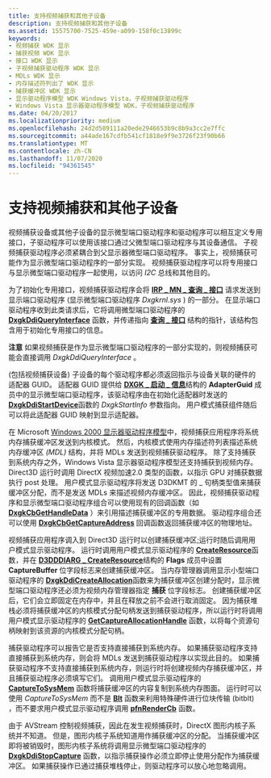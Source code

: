 ```yaml
---
title: 支持视频捕获和其他子设备
description: 支持视频捕获和其他子设备
ms.assetid: 15575700-7525-459e-a099-158f0c13899c
keywords:
- 视频捕获 WDK 显示
- 捕获视频 WDK 显示
- 接口 WDK 显示
- 子视频捕获驱动程序 WDK 显示
- MDLs WDK 显示
- 内存描述符列出了 WDK 显示
- 捕获缓冲区 WDK 显示
- 显示驱动程序模型 WDK Windows Vista，子视频捕获驱动程序
- Windows Vista 显示器驱动程序模型 WDK，子视频捕获驱动程序
ms.date: 04/20/2017
ms.localizationpriority: medium
ms.openlocfilehash: 24d2d589111a20ede2946653b9c8b9a3cc2e7ffc
ms.sourcegitcommit: a44ade167cdfb541cf1818e9f9e3726f23f90b66
ms.translationtype: MT
ms.contentlocale: zh-CN
ms.lasthandoff: 11/07/2020
ms.locfileid: "94361545"
---
```

# <a name="supporting-video-capture-and-other-child-devices"></a>支持视频捕获和其他子设备


视频捕获设备或其他子设备的显示微型端口驱动程序和驱动程序可以相互定义专用接口，子驱动程序可以使用该接口通过父微型端口驱动程序与其设备通信。 子视频捕获驱动程序必须紧耦合到父显示器微型端口驱动程序。 事实上，视频捕获可能作为显示微型端口驱动程序的一部分实现。 视频捕获驱动程序可以将专用接口与显示微型端口驱动程序一起使用，以访问 *I2C* 总线和其他目的。

为了初始化专用接口，视频捕获驱动程序会将 [**IRP \_ MN \_ 查询 \_ 接口**](../kernel/irp-mn-query-interface.md) 请求发送到显示端口驱动程序 (显示微型端口驱动程序 *Dxgkrnl.sys* ) 的一部分。 在显示端口驱动程序收到此类请求后，它将调用微型端口驱动程序的 [**DxgkDdiQueryInterface**](/windows-hardware/drivers/ddi/dispmprt/nc-dispmprt-dxgkddi_query_interface) 函数，并传递指向 [**查询 \_ 接口**](/windows-hardware/drivers/ddi/video/ns-video-_query_interface) 结构的指针，该结构包含用于初始化专用接口的信息。

**注意**   如果视频捕获是作为显示微型端口驱动程序的一部分实现的，则视频捕获可能会直接调用 *DxgkDdiQueryInterface* 。

 

 (包括视频捕获设备) 子设备的每个驱动程序都必须返回指示与设备关联的硬件的适配器 GUID。 适配器 GUID 提供给 [**DXGK \_ 启动 \_ 信息**](/windows-hardware/drivers/ddi/dispmprt/ns-dispmprt-_dxgk_start_info)结构的 **AdapterGuid** 成员中的显示微型端口驱动程序，该驱动程序由在初始化适配器时发送的 [**DxgkDdiStartDevice**](/windows-hardware/drivers/ddi/dispmprt/nc-dispmprt-dxgkddi_start_device)函数的 *DxgkStartInfo* 参数指向。 用户模式捕获组件随后可以将此适配器 GUID 映射到显示适配器。

在 Microsoft [Windows 2000 显示器驱动程序模型](windows-2000-display-driver-model-design-guide.md)中，视频捕获应用程序将系统内存捕获缓冲区发送到内核模式。 然后，内核模式使用内存描述符列表描述系统内存缓冲区 *(MDL)* 结构，并将 MDLs 发送到视频捕获驱动程序。 除了支持捕获到系统内存之外，Windows Vista 显示器驱动程序模型还支持捕获到视频内存。 Direct3D 运行时调用 DirectX 视频加速2.0 类型的函数，以指示 GPU 对捕获数据执行 post 处理。 用户模式显示驱动程序将发送 D3DKMT 的 \_ 句柄类型值来捕获缓冲区分配，而不是发送 MDLs 来描述视频内存缓冲区。 因此，视频捕获驱动程序和显示微型端口驱动程序组合可以使用现有的回调函数（如 [**DxgkCbGetHandleData**](/windows-hardware/drivers/ddi/d3dkmddi/nc-d3dkmddi-dxgkcb_gethandledata) ）来引用描述捕获缓冲区的专用数据。 驱动程序组合还可以使用 [**DxgkCbGetCaptureAddress**](/windows-hardware/drivers/ddi/d3dkmddi/nc-d3dkmddi-dxgkcb_getcaptureaddress) 回调函数返回捕获缓冲区的物理地址。

视频捕获应用程序调入到 Direct3D 运行时以创建捕获缓冲区;运行时随后调用用户模式显示驱动程序。 运行时调用用户模式显示驱动程序的 [**CreateResource**](/windows-hardware/drivers/ddi/d3dumddi/nc-d3dumddi-pfnd3dddi_createresource)函数，并在 [**D3DDDIARG \_ CreateResource**](/windows-hardware/drivers/ddi/d3dukmdt/ns-d3dukmdt-_d3dddiarg_createresource)结构的 **Flags** 成员中设置 **CaptureBuffer** 位字段标志来创建捕获缓冲区。 当内存管理器调用显示小型端口驱动程序的 [**DxgkDdiCreateAllocation**](/windows-hardware/drivers/ddi/d3dkmddi/nc-d3dkmddi-dxgkddi_createallocation)函数来为捕获缓冲区创建分配时，显示微型端口驱动程序还必须为视频内存管理器指定 **捕获** 位字段标志。 创建捕获缓冲区后，它们会立即固定在内存中，并且在释放之前不会进行取消固定。 因为捕获堆栈必须将捕获缓冲区的内核模式分配句柄发送到捕获驱动程序，所以运行时将调用用户模式显示驱动程序的 [**GetCaptureAllocationHandle**](/windows-hardware/drivers/ddi/d3dumddi/nc-d3dumddi-pfnd3dddi_getcaptureallocationhandle) 函数，以将每个资源句柄映射到该资源的内核模式分配句柄。

捕获驱动程序可以报告它是否支持直接捕获到系统内存。 如果捕获驱动程序支持直接捕获到系统内存，则会将 MDLs 发送到捕获驱动程序以实现此目的。 如果捕获驱动程序不支持直接捕获到系统内存，则运行时将创建视频内存捕获缓冲区，并且捕获驱动程序必须填写它们。 调用用户模式显示驱动程序的 [**CaptureToSysMem**](/windows-hardware/drivers/ddi/d3dumddi/nc-d3dumddi-pfnd3dddi_capturetosysmem) 函数将捕获缓冲区的内容复制到系统内存图面。 运行时可以使用 *CaptureToSysMem* 而不是 [**Blt**](/windows-hardware/drivers/ddi/d3dumddi/nc-d3dumddi-pfnd3dddi_blt) 函数来利用特殊硬件进行位块传输 (bitblt) ，而不要求用户模式显示驱动程序调用 [**pfnRenderCb**](/windows-hardware/drivers/ddi/d3dumddi/nc-d3dumddi-pfnd3dddi_rendercb) 函数。

由于 AVStream 控制视频捕获，因此在发生视频捕获时，DirectX 图形内核子系统并不知道。 但是，图形内核子系统知道用作捕获缓冲区的分配。 当捕获缓冲区即将被销毁时，图形内核子系统将调用显示微型端口驱动程序的 [**DxgkDdiStopCapture**](/windows-hardware/drivers/ddi/d3dkmddi/nc-d3dkmddi-dxgkddi_stopcapture) 函数，以指示捕获操作必须立即停止使用分配作为捕获缓冲区。 如果捕获操作已通过捕获堆栈停止，则驱动程序可以放心地忽略调用。


